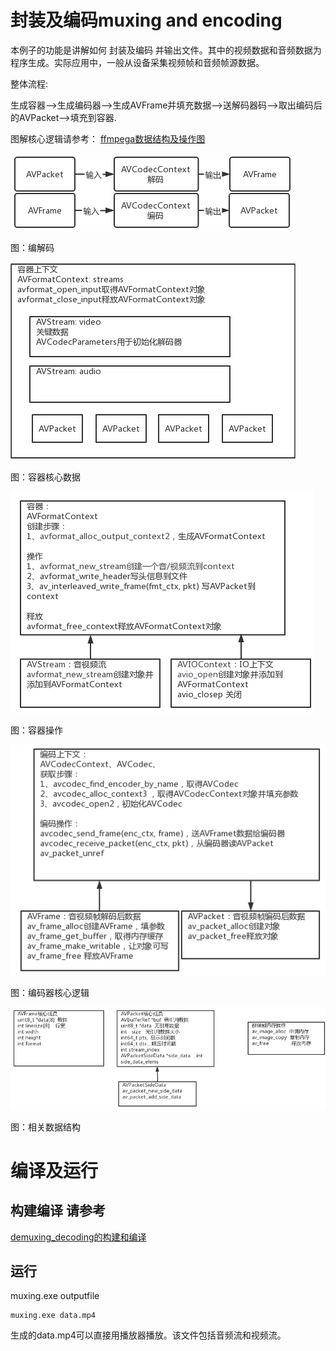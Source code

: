 # 封装及编码muxing and encoding
本例子的功能是讲解如何 封装及编码 并输出文件。其中的视频数据和音频数据为程序生成。实际应用中，一般从设备采集视频帧和音频帧源数据。

整体流程:

生成容器-->生成编码器-->生成AVFrame并填充数据-->送解码器码-->取出编码后的AVPacket-->填充到容器.



图解核心逻辑请参考：
[ffmpega数据结构及操作图](https://kdocs.cn/l/cp88RyxsqkMM)

![编解码](../images/demuxing_decoding_decode.png)

图：编解码

![容器核心数据](../images/demuxing_decoding_avformat.png)

图：容器核心数据


![容器操作](../images/muxing_avformat.png)

图：容器操作

![编码器核心逻辑](../images/muxing_encoding.png)

图：编码器核心逻辑

![相关数据结构](../images/demuxing_decoding_datastructs.png)

图：相关数据结构

# 编译及运行
## 构建编译 请参考
[demuxing_decoding的构建和编译](https://github.com/iherewaitfor/FFmpegDemos/blob/main/examples/demuxing_decoding/README.md#%E7%BC%96%E8%AF%91%E5%92%8C%E8%BF%90%E8%A1%8C-how-to-run)

## 运行
muxing.exe outputfile
```
muxing.exe data.mp4
```
生成的data.mp4可以直接用播放器播放。该文件包括音频流和视频流。
# 


